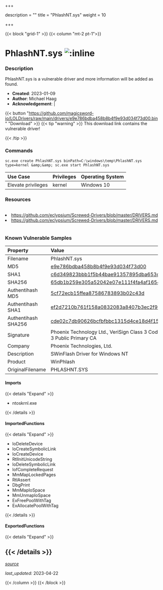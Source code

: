 +++

description = ""
title = "PhlashNT.sys"
weight = 10

+++


{{< block "grid-1" >}}
{{< column "mt-2 pt-1">}}


# PhlashNT.sys ![:inline](/images/twitter_verified.png) 


### Description

PhlashNT.sys is a vulnerable driver and more information will be added as found.

- **Created**: 2023-01-09
- **Author**: Michael Haag
- **Acknowledgement**:  | [](https://twitter.com/)

{{< button "https://github.com/magicsword-io/LOLDrivers/raw/main/drivers/e9e786bdba458b8b4f9e93d034f73d00.bin" "Download" >}}
{{< tip "warning" >}}
This download link contains the vulnerable driver!

{{< /tip >}}

### Commands

```
sc.exe create PhlashNT.sys binPath=C:\windows\temp\PhlashNT.sys type=kernel &amp;&amp; sc.exe start PhlashNT.sys
```

| Use Case | Privileges | Operating System | 
|:---- | ---- | ---- |
| Elevate privileges | kernel | Windows 10 |

### Resources
<br>
<li><a href=" https://github.com/eclypsium/Screwed-Drivers/blob/master/DRIVERS.md"> https://github.com/eclypsium/Screwed-Drivers/blob/master/DRIVERS.md</a></li>
<li><a href="https://github.com/eclypsium/Screwed-Drivers/blob/master/DRIVERS.md">https://github.com/eclypsium/Screwed-Drivers/blob/master/DRIVERS.md</a></li>
<br>

### Known Vulnerable Samples

| Property           | Value |
|:-------------------|:------|
| Filename           | PhlashNT.sys |
| MD5                | [e9e786bdba458b8b4f9e93d034f73d00](https://www.virustotal.com/gui/file/e9e786bdba458b8b4f9e93d034f73d00) |
| SHA1               | [c6d349823bbb1f5b44bae91357895dba653c5861](https://www.virustotal.com/gui/file/c6d349823bbb1f5b44bae91357895dba653c5861) |
| SHA256             | [65db1b259e305a52042e07e111f4fa4af16542c8bacd33655f753ef642228890](https://www.virustotal.com/gui/file/65db1b259e305a52042e07e111f4fa4af16542c8bacd33655f753ef642228890) |
| Authentihash MD5   | [5cf72ecb15ffea87586783893b02c43d](https://www.virustotal.com/gui/search/authentihash%253A5cf72ecb15ffea87586783893b02c43d) |
| Authentihash SHA1  | [ef2d7210b761f158a0832083a8407b3ec2f99db9](https://www.virustotal.com/gui/search/authentihash%253Aef2d7210b761f158a0832083a8407b3ec2f99db9) |
| Authentihash SHA256| [cde02c7db90626bcfbfbbc1315d4ce18d4f15667fa57c16b9ac2b060507c62ad](https://www.virustotal.com/gui/search/authentihash%253Acde02c7db90626bcfbfbbc1315d4ce18d4f15667fa57c16b9ac2b060507c62ad) |
| Signature         | Phoenix Technology Ltd., VeriSign Class 3 Code Signing 2004 CA, VeriSign Class 3 Public Primary CA   |
| Company           | Phoenix Technologies, Ltd. |
| Description       | SWinFlash Driver for Windows NT |
| Product           | WinPhlash |
| OriginalFilename  | PHLASHNT.SYS |


#### Imports
{{< details "Expand" >}}
* ntoskrnl.exe

{{< /details >}}
#### ImportedFunctions
{{< details "Expand" >}}
* IoDeleteDevice
* IoCreateSymbolicLink
* IoCreateDevice
* RtlInitUnicodeString
* IoDeleteSymbolicLink
* IofCompleteRequest
* MmMapLockedPages
* RtlAssert
* DbgPrint
* MmMapIoSpace
* MmUnmapIoSpace
* ExFreePoolWithTag
* ExAllocatePoolWithTag

{{< /details >}}
#### ExportedFunctions
{{< details "Expand" >}}

{{< /details >}}
-----



[*source*](https://github.com/magicsword-io/LOLDrivers/tree/main/yaml/phlashnt.yaml)

*last_updated:* 2023-04-22








{{< /column >}}
{{< /block >}}
